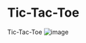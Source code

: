 # Tic-Tac-Toe
 Tic-Tac-Toe
![image](https://user-images.githubusercontent.com/89282358/224490798-83fcdf81-a00b-49dc-818e-acab587062f7.png)
